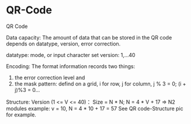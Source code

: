 # QR-Code
QR Code

Data capacity:
The amount of data that can be stored in the QR code depends on datatype, version, error correction.

datatype: mode, or input character set
version: 1,...40

Encoding:
The format information records two things: 
1. the error correction level and
2. the mask pattern: defind on a grid, i for row, j for column, j % 3 = 0; (i + j)%3 = 0...

Structure:
Version (1 <= V <= 40)： Size = N * N; N = 4 * V + 17 => N2 modules
example: v = 10, N = 4 * 10 + 17 = 57
See QR code-Structure pic for example.
